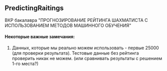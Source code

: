 ## PredictingRaitings
ВКР бакалавра "ПРОГНОЗИРОВАНИЕ РЕЙТИНГА ШАХМАТИСТА С ИСПОЛЬЗОВАНИЕМ МЕТОДОВ МАШИННОГО ОБУЧЕНИЯ"


#### Некоторые важные замечания:
1. Данных, которые мы реально можем использовать - первые 25000 (для проверки результата). Тестовые данные без рейтинга проверить никак не можем. (или сравнивать результаты с решением 1-го места?)
